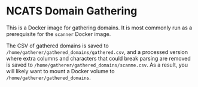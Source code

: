 # NCATS Domain Gathering #

This is a Docker image for gathering domains.  It is most commonly run
as a prerequisite for the `scanner` Docker image.

The CSV of gathered domains is saved to
`/home/gatherer/gathered_domains/gathered.csv`, and a processed
version where extra columns and characters that could break parsing
are removed is saved to `/home/gatherer/gathered_domains/scanme.csv`.
As a result, you will likely want to mount a Docker volume to
`/home/gatherer/gathered_domains`.

